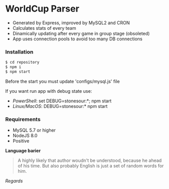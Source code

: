 # WorldCup Parser

  - Generated by Express, improved by MySQL2 and CRON
  - Calculates stats of every team
  - Dinamically updating after every game in group stage (obsoleted)
  - App uses connection pools to avoid too many DB connections 

### Installation

```sh
$ cd repository
$ npm i
$ npm start
```

Before the start you must update 'configs/mysql.js' file

If you want run app with debug state use:
  - *PowerShell*: set DEBUG=stonesour:\*; npm start
  - *Linux/MacOS*: DEBUG=stonesour:* npm start

### Requirements
 - MySQL 5.7 or higher
 - NodeJS 8.0
 - Positive


**Language barier** 
  > A highly likely that author woudn't be understood, because he ahead of his time.
  > But also probably English is just a set of random words for him.

*Regards*
